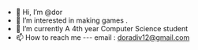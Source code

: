 - 👋 Hi, I’m @dor
- 👀 I’m interested in making games .
- 🌱 I’m currently A 4th year Computer Science student 
- 📫 How to reach me --- email : doradiv12@gmail.com

<!---
dorzzz/dorzzz is a ✨ special ✨ repository because its `README.md` (this file) appears on your GitHub profile.
You can click the Preview link to take a look at your changes.
--->
